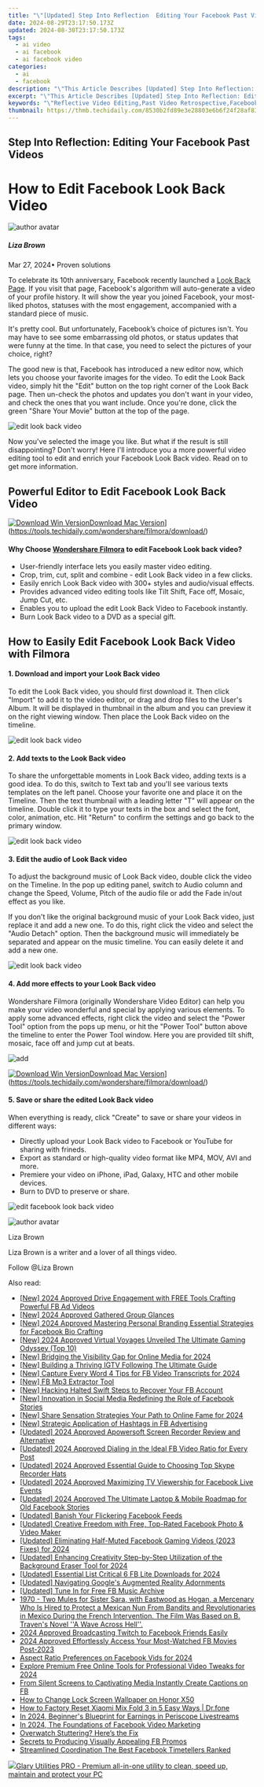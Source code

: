 ```yaml
---
title: "\"[Updated] Step Into Reflection  Editing Your Facebook Past Videos\""
date: 2024-08-29T23:17:50.173Z
updated: 2024-08-30T23:17:50.173Z
tags:
  - ai video
  - ai facebook
  - ai facebook video
categories:
  - ai
  - facebook
description: "\"This Article Describes [Updated] Step Into Reflection: Editing Your Facebook Past Videos\""
excerpt: "\"This Article Describes [Updated] Step Into Reflection: Editing Your Facebook Past Videos\""
keywords: "\"Reflective Video Editing,Past Video Retrospective,Facebook Video Revisions,Post-Edit Facebook Footage,Revise Old FB Videos,Altered Previous FB Content,Edit Archive FB Videos\""
thumbnail: https://thmb.techidaily.com/8530b2fd89e3e28803e6b6f24f28af836c48a65e9da7986f6cee296d3fed5998.jpg
---
```


## Step Into Reflection: Editing Your Facebook Past Videos

# How to Edit Facebook Look Back Video

![author avatar](https://lh5.googleusercontent.com/-AIMmjowaFs4/AAAAAAAAAAI/AAAAAAAAABc/Y5UmwDaI7HU/s250-c-k/photo.jpg)

##### Liza Brown

 Mar 27, 2024• Proven solutions

 To celebrate its 10th anniversary, Facebook recently launched a [Look Back Page](https://www.facebook.com/lookback). If you visit that page, Facebook's algorithm will auto-generate a video of your profile history. It will show the year you joined Facebook, your most-liked photos, statuses with the most engagement, accompanied with a standard piece of music.

 It's pretty cool. But unfortunately, Facebook’s choice of pictures isn't. You may have to see some embarrassing old photos, or status updates that were funny at the time. In that case, you need to select the pictures of your choice, right?

 The good new is that, Facebook has introduced a new editor now, which lets you choose your favorite images for the video. To edit the Look Back video, simply hit the "Edit" button on the top right corner of the Look Back page. Then un-check the photos and updates you don't want in your video, and check the ones that you want include. Once you're done, click the green "Share Your Movie" button at the top of the page.

![edit look back video](https://images.wondershare.com/images/multimedia/video-editor/edit-look-back-video.png "edit look back video")

 Now you've selected the image you like. But what if the result is still disappointing? Don't worry! Here I'll introduce you a more powerful video editing tool to edit and enrich your Facebook Look Back video. Read on to get more information.

## Powerful Editor to Edit Facebook Look Back Video

[![Download Win Version](https://images.wondershare.com/filmora/guide/download-btn-win.jpg)](https://tools.techidaily.com/wondershare/filmora/download/)[Download Mac Version](https://images.wondershare.com/filmora/guide/download-btn-mac.jpg)](https://tools.techidaily.com/wondershare/filmora/download/)

#### Why Choose [Wondershare Filmora](https://tools.techidaily.com/wondershare/filmora/download/) to edit Facebook Look back video?

* User-friendly interface lets you easily master video editing.
* Crop, trim, cut, split and combine - edit Look Back video in a few clicks.
* Easily enrich Look Back video with 300+ styles and audio/visual effects.
* Provides advanced video editing tools like Tilt Shift, Face off, Mosaic, Jump Cut, etc.
* Enables you to upload the edit Look Back Video to Facebook instantly.
* Burn Look Back video to a DVD as a special gift.

## How to Easily Edit Facebook Look Back Video with Filmora

#### 1. Download and import your Look Back video

 To edit the Look Back video, you should first download it. Then click "Import" to add it to the video editor, or drag and drop files to the User's Album. It will be displayed in thumbnail in the album and you can preview it on the right viewing window. Then place the Look Back video on the timeline.

![edit look back video](https://images.wondershare.com/images/multimedia/video-editor/video-editor-interface.jpg "edit look back video")

#### 2. Add texts to the Look Back video

 To share the unforgettable moments in Look Back video, adding texts is a good idea. To do this, switch to Text tab and you'll see various texts templates on the left panel. Choose your favorite one and place it on the Timeline. Then the text thumbnail with a leading letter "T" will appear on the timeline. Double click it to type your texts in the box and select the font, color, animation, etc. Hit "Return" to confirm the settings and go back to the primary window.

![edit look back video](https://images.wondershare.com/topic/video-editing/add-titles.jpg "edit look back video")

#### 3. Edit the audio of Look Back video

 To adjust the background music of Look Back video, double click the video on the Timeline. In the pop up editing panel, switch to Audio column and change the Speed, Volume, Pitch of the audio file or add the Fade in/out effect as you like.

 If you don't like the original background music of your Look Back video, just replace it and add a new one. To do this, right click the video and select the "Audio Detach" option. Then the background music will immediately be separated and appear on the music timeline. You can easily delete it and add a new one.

![edit look back video](https://images.wondershare.com/images/multimedia/video-editor/audio-detach.jpg "edit look back video")

#### 4. Add more effects to your Look Back video

 Wondershare Filmora (originally Wondershare Video Editor) can help you make your video wonderful and special by applying various elements. To apply some advanced effects, right click the video and select the "Power Tool" option from the pops up menu, or hit the "Power Tool" button above the timeline to enter the Power Tool window. Here you are provided tilt shift, mosaic, face off and jump cut at beats.

![add ](https://images.wondershare.com/images/multimedia/video-editor/tilt-shift-1.jpg "add ")

[![Download Win Version](https://images.wondershare.com/filmora/guide/download-btn-win.jpg)](https://tools.techidaily.com/wondershare/filmora/download/)[Download Mac Version](https://images.wondershare.com/filmora/guide/download-btn-mac.jpg)](https://tools.techidaily.com/wondershare/filmora/download/)

#### 5. Save or share the edited Look Back video

 When everything is ready, click "Create" to save or share your videos in different ways:

* Directly upload your Look Back video to Facebook or YouTube for sharing with frineds.
* Export as standard or high-quality video format like MP4, MOV, AVI and more.
* Premiere your video on iPhone, iPad, Galaxy, HTC and other mobile devices.
* Burn to DVD to preserve or share.

![edit facebook look back video](https://images.wondershare.com/filmora/article-images/export-output.jpg "edit facebook look back video")

![author avatar](https://lh5.googleusercontent.com/-AIMmjowaFs4/AAAAAAAAAAI/AAAAAAAAABc/Y5UmwDaI7HU/s250-c-k/photo.jpg)

Liza Brown

Liza Brown is a writer and a lover of all things video.

Follow @Liza Brown

<span class="atpl-alsoreadstyle">Also read:</span>
<div><ul>
<li><a href="https://facebook-video-content.techidaily.com/new-2024-approved-drive-engagement-with-free-tools-crafting-powerful-fb-ad-videos/"><u>[New] 2024 Approved  Drive Engagement with FREE Tools  Crafting Powerful FB Ad Videos</u></a></li>
<li><a href="https://facebook-video-content.techidaily.com/new-2024-approved-gathered-group-glances/"><u>[New] 2024 Approved  Gathered Group Glances</u></a></li>
<li><a href="https://facebook-video-content.techidaily.com/new-2024-approved-mastering-personal-branding-essential-strategies-for-facebook-bio-crafting/"><u>[New] 2024 Approved  Mastering Personal Branding  Essential Strategies for Facebook Bio Crafting</u></a></li>
<li><a href="https://screen-video-capture.techidaily.com/new-2024-approved-virtual-voyages-unveiled-the-ultimate-gaming-odyssey-top-10/"><u>[New] 2024 Approved  Virtual Voyages Unveiled  The Ultimate Gaming Odyssey (Top 10)</u></a></li>
<li><a href="https://facebook-video-content.techidaily.com/new-bridging-the-visibility-gap-for-online-media-for-2024/"><u>[New] Bridging the Visibility Gap for Online Media for 2024</u></a></li>
<li><a href="https://instagram-video-recordings.techidaily.com/new-building-a-thriving-igtv-following-the-ultimate-guide/"><u>[New] Building a Thriving IGTV Following  The Ultimate Guide</u></a></li>
<li><a href="https://facebook-video-content.techidaily.com/new-capture-every-word-4-tips-for-fb-video-transcripts-for-2024/"><u>[New] Capture Every Word  4 Tips for FB Video Transcripts for 2024</u></a></li>
<li><a href="https://facebook-video-content.techidaily.com/new-fb-mp3-extractor-tool/"><u>[New] FB Mp3 Extractor Tool</u></a></li>
<li><a href="https://facebook-video-content.techidaily.com/new-hacking-halted-swift-steps-to-recover-your-fb-account/"><u>[New] Hacking Halted  Swift Steps to Recover Your FB Account</u></a></li>
<li><a href="https://facebook-video-content.techidaily.com/new-innovation-in-social-media-redefining-the-role-of-facebook-stories/"><u>[New] Innovation in Social Media  Redefining the Role of Facebook Stories</u></a></li>
<li><a href="https://facebook-video-content.techidaily.com/new-share-sensation-strategies-your-path-to-online-fame-for-2024/"><u>[New] Share Sensation Strategies  Your Path to Online Fame for 2024</u></a></li>
<li><a href="https://facebook-video-content.techidaily.com/new-strategic-application-of-hashtags-in-fb-advertising/"><u>[New] Strategic Application of Hashtags in FB Advertising</u></a></li>
<li><a href="https://remote-screen-capture.techidaily.com/updated-2024-approved-apowersoft-screen-recorder-review-and-alternative/"><u>[Updated] 2024 Approved  Apowersoft Screen Recorder Review and Alternative</u></a></li>
<li><a href="https://facebook-video-content.techidaily.com/updated-2024-approved-dialing-in-the-ideal-fb-video-ratio-for-every-post/"><u>[Updated] 2024 Approved  Dialing in the Ideal FB Video Ratio for Every Post</u></a></li>
<li><a href="https://video-screen-grab.techidaily.com/updated-2024-approved-essential-guide-to-choosing-top-skype-recorder-hats/"><u>[Updated] 2024 Approved  Essential Guide to Choosing Top Skype Recorder Hats</u></a></li>
<li><a href="https://facebook-video-content.techidaily.com/updated-2024-approved-maximizing-tv-viewership-for-facebook-live-events/"><u>[Updated] 2024 Approved  Maximizing TV Viewership for Facebook Live Events</u></a></li>
<li><a href="https://facebook-video-content.techidaily.com/updated-2024-approved-the-ultimate-laptop-and-mobile-roadmap-for-old-facebook-stories/"><u>[Updated] 2024 Approved  The Ultimate Laptop & Mobile Roadmap for Old Facebook Stories</u></a></li>
<li><a href="https://facebook-video-content.techidaily.com/updated-banish-your-flickering-facebook-feeds/"><u>[Updated] Banish Your Flickering Facebook Feeds</u></a></li>
<li><a href="https://facebook-video-content.techidaily.com/updated-creative-freedom-with-free-top-rated-facebook-photo-and-video-maker/"><u>[Updated] Creative Freedom with Free, Top-Rated Facebook Photo & Video Maker</u></a></li>
<li><a href="https://facebook-video-content.techidaily.com/updated-eliminating-half-muted-facebook-gaming-videos-2023-fixes-for-2024/"><u>[Updated] Eliminating Half-Muted Facebook Gaming Videos (2023 Fixes) for 2024</u></a></li>
<li><a href="https://fox-boxes.techidaily.com/updated-enhancing-creativity-step-by-step-utilization-of-the-background-eraser-tool-for-2024/"><u>[Updated] Enhancing Creativity  Step-by-Step Utilization of the Background Eraser Tool for 2024</u></a></li>
<li><a href="https://facebook-video-content.techidaily.com/updated-essential-list-critical-6-fb-lite-downloads-for-2024/"><u>[Updated] Essential List  Critical 6 FB Lite Downloads for 2024</u></a></li>
<li><a href="https://some-skills.techidaily.com/updated-navigating-googles-augmented-reality-adornments/"><u>[Updated] Navigating Google's Augmented Reality Adornments</u></a></li>
<li><a href="https://facebook-video-content.techidaily.com/updated-tune-in-for-free-fb-music-archive/"><u>[Updated] Tune In for Free  FB Music Archive</u></a></li>
<li><a href="https://win-dash.techidaily.com/1970-two-mules-for-sister-sara-with-eastwood-as-hogan-a-mercenary-who-is-hired-to-protect-a-mexican-nun-from-bandits-and-revolutionaries-in-mexico-during-th133/"><u>1970 - Two Mules for Sister Sara, with Eastwood as Hogan, a Mercenary Who Is Hired to Protect a Mexican Nun From Bandits and Revolutionaries in Mexico During the French Intervention. The Film Was Based on B. Traven's Novel ''A Wave Across Hell''.</u></a></li>
<li><a href="https://facebook-video-content.techidaily.com/2024-approved-broadcasting-twitch-to-facebook-friends-easily/"><u>2024 Approved  Broadcasting Twitch to Facebook Friends Easily</u></a></li>
<li><a href="https://facebook-video-content.techidaily.com/2024-approved-effortlessly-access-your-most-watched-fb-movies-post-2023/"><u>2024 Approved  Effortlessly Access Your Most-Watched FB Movies Post-2023</u></a></li>
<li><a href="https://facebook-video-content.techidaily.com/aspect-ratio-preferences-on-facebook-vids-for-2024/"><u>Aspect Ratio Preferences on Facebook Vids for 2024</u></a></li>
<li><a href="https://some-techniques.techidaily.com/explore-premium-free-online-tools-for-professional-video-tweaks-for-2024/"><u>Explore Premium Free Online Tools for Professional Video Tweaks for 2024</u></a></li>
<li><a href="https://facebook-video-content.techidaily.com/from-silent-screens-to-captivating-media-instantly-create-captions-on-fb/"><u>From Silent Screens to Captivating Media  Instantly Create Captions on FB</u></a></li>
<li><a href="https://unlock-android.techidaily.com/how-to-change-lock-screen-wallpaper-on-honor-x50-by-drfone-android/"><u>How to Change Lock Screen Wallpaper on Honor X50</u></a></li>
<li><a href="https://techidaily.com/how-to-factory-reset-xiaomi-mix-fold-3-in-5-easy-ways-drfone-by-drfone-reset-android-reset-android/"><u>How to Factory Reset Xiaomi Mix Fold 3 in 5 Easy Ways | Dr.fone</u></a></li>
<li><a href="https://extra-hints.techidaily.com/in-2024-beginners-blueprint-for-earnings-in-periscope-livestreams/"><u>In 2024, Beginner's Blueprint for Earnings in Periscope Livestreams</u></a></li>
<li><a href="https://facebook-video-content.techidaily.com/in-2024-the-foundations-of-facebook-video-marketing/"><u>In 2024, The Foundations of Facebook Video Marketing</u></a></li>
<li><a href="https://win-blog.techidaily.com/1723008345389-overwatch-stuttering-heres-the-fix/"><u>Overwatch Stuttering? Here’s the Fix</u></a></li>
<li><a href="https://facebook-video-content.techidaily.com/secrets-to-producing-visually-appealing-fb-promos/"><u>Secrets to Producing Visually Appealing FB Promos</u></a></li>
<li><a href="https://facebook-video-content.techidaily.com/streamlined-coordination-the-best-facebook-timetellers-ranked/"><u>Streamlined Coordination  The Best Facebook Timetellers Ranked</u></a></li>
</ul></div>

<ins class="adsbygoogle"
      style="display:block"
      data-ad-client="ca-pub-7571918770474297"
      data-ad-slot="8358498916"
      data-ad-format="auto"
      data-full-width-responsive="true"></ins>
<!-- affiliate ads begin -->
<a href="https://order.glarysoft.com/order/checkout.php?PRODS=4535075&QTY=1&AFFILIATE=108875&CART=1"><img src="https://secure.avangate.com/images/merchant/6734fa703f6633ab896eecbdfad8953a/products/GU-500_672.png" border="0">Glary Utilities PRO -  Premium all-in-one utility to clean, speed up, maintain and protect your PC</a>
<!-- affiliate ads end -->